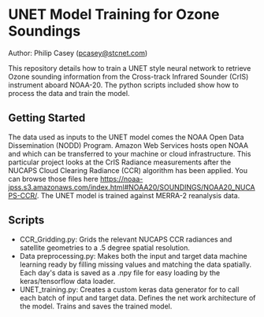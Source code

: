 # UNET Model Training for Ozone Soundings

Author: Philip Casey (pcasey@stcnet.com)

This repository details how to train a UNET style neural network to retrieve Ozone sounding information from the Cross-track Infrared Sounder (CrIS) instrument aboard NOAA-20. The python scripts included show how to process the data and train the model. 

## Getting Started

The data used as inputs to the UNET model comes the NOAA Open Data Dissemination (NODD) Program. Amazon Web Services hosts open NOAA and which can be transferred to your machine or cloud infrastructure. This particular project looks at the CrIS Radiance measurements after the NUCAPS Cloud Clearing Radiance (CCR) algorithm has been applied. You can browse those files here https://noaa-jpss.s3.amazonaws.com/index.html#NOAA20/SOUNDINGS/NOAA20_NUCAPS-CCR/. The UNET model is trained against MERRA-2 reanalysis data.

## Scripts

* CCR_Gridding.py: Grids the relevant NUCAPS CCR radiances and satellite geometries to a .5 degree spatial resolution. 
* Data preprocessing.py: Makes both the input and target data machine learning ready by filling missing values and matching the data spatially. Each day's data is saved as a .npy file for easy loading by the keras/tensorflow data loader.
* UNET_training.py: Creates a custom keras data generator for to call each batch of input and target data. Defines the net work architecture of the model. Trains and saves the trained model.

